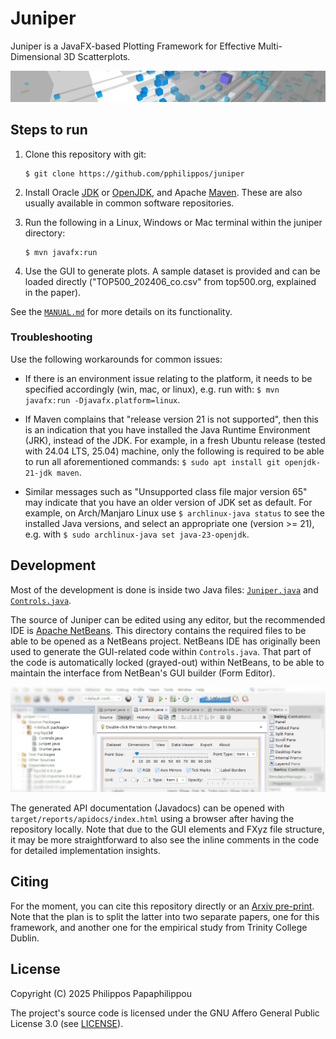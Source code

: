 # Juniper

Juniper is a JavaFX-based Plotting Framework for Effective Multi-Dimensional 3D Scatterplots.

![Juniper Banner](images/juniperbanner.png)


## Steps to run

1. Clone this repository with git:
	```
	$ git clone https://github.com/pphilippos/juniper
	```

1. Install Oracle [JDK](https://www.oracle.com/java/technologies/downloads/) or [OpenJDK](https://openjdk.org/), and Apache [Maven](https://maven.apache.org/install.html). These are also usually available in common software repositories.

1. Run the following in a Linux, Windows or Mac terminal within the juniper directory:

	```
	$ mvn javafx:run
	```
	
1. Use the GUI to generate plots. A sample dataset is provided and can be loaded directly ("TOP500_202406_co.csv" from top500.org, explained in the paper).

See the [``MANUAL.md``](MANUAL.md) for more details on its functionality.


### Troubleshooting

Use the following workarounds for common issues:

- If there is an environment issue relating to the platform, it needs to be specified accordingly (win, mac, or linux), e.g. run with: ``$ mvn javafx:run -Djavafx.platform=linux``.

- If Maven complains that "release version 21 is not supported", then this is an indication that you have installed the Java Runtime Environment (JRK), instead of the JDK. For example, in a fresh Ubuntu release (tested with 24.04 LTS, 25.04) machine, only the following is required to be able to run all aforementioned commands: ``$ sudo apt install git openjdk-21-jdk maven``.

- Similar messages such as "Unsupported class file major version 65" may indicate that you have an older version of JDK set as default. For example, on Arch/Manjaro Linux use ``$ archlinux-java status`` to see the installed Java versions, and select an appropriate one (version >= 21), e.g. with ``$ sudo archlinux-java set java-23-openjdk``.	


## Development

Most of the development is done is inside two Java files: [``Juniper.java``](src/main/java/org/fxyz3d/Juniper.java) and [``Controls.java``](src/main/java/org/fxyz3d/Controls.java).

The source of Juniper can be edited using any editor, but the recommended IDE is [Apache NetBeans](https://netbeans.apache.org/). This directory contains the required files to be able to be opened as a NetBeans project. NetBeans IDE has originally been used to generate the GUI-related code within ``Controls.java``. That part of the code is automatically locked (grayed-out) within NetBeans, to be able to maintain the interface from NetBean's GUI builder (Form Editor).

![Juniper inside NetBeans GUI Builder](images/nb_screenshot.png)

The generated API documentation (Javadocs) can be opened with ``target/reports/apidocs/index.html`` using a browser after having the repository locally. Note that due to the GUI elements and FXyz file structure, it may be more straightforward to also see the inline comments in the code for detailed implementation insights.


## Citing

For the moment, you can cite this repository directly or an [Arxiv pre-print](https://arxiv.org/abs/2406.06146v2). Note that the plan is to split the latter into two separate papers, one for this framework, and another one for the empirical study from Trinity College Dublin.


## License

Copyright (C) 2025  Philippos Papaphilippou

The project's source code is licensed under the GNU Affero General Public License 3.0 (see [LICENSE](LICENSE)).


